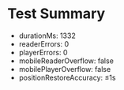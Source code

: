 # Test Summary
- durationMs: 1332
- readerErrors: 0
- playerErrors: 0
- mobileReaderOverflow: false
- mobilePlayerOverflow: false
- positionRestoreAccuracy: ≤1s